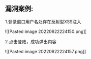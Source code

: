 ## **漏洞案例:**

1.登录窗口用户名处存在反射型XSS注入

![[Pasted image 20220922224150.png]]

2.点击登陆，成功弹出内容

![[Pasted image 20220922224157.png]]

